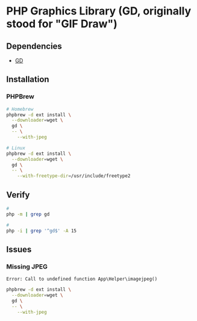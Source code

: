 # PHP Graphics Library (GD, originally stood for "GIF Draw")

<!-- ## References

- [PECL Package](https://pecl.php.net/package/gd) -->

## Dependencies

- [GD](/gd.md)
<!-- - [zlib](/zlib.md) -->
<!-- - [libjpeg](/libjpeg.md) -->
<!-- - [libpng](/libpng.md) -->
<!-- - [freetype](/freetype.md) -->
<!-- - [WebP](/webp.md) -->

## Installation

<!-- ### PECL

```sh
pecl install gd
``` -->

### PHPBrew

```sh
# Homebrew
phpbrew -d ext install \
  --downloader=wget \
  gd \
  -- \
    --with-jpeg

# Linux
phpbrew -d ext install \
  --downloader=wget \
  gd \
  -- \
    --with-freetype-dir=/usr/include/freetype2
```

<!--
    --with-zlib-dir=$(brew --prefix zlib) \
    --with-jpeg-dir=$(brew --prefix libjpeg) \
    --with-png-dir=$(brew --prefix libpng) \
    --with-freetype-dir=$(brew --prefix freetype) \
    --with-webp-dir==$(brew --prefix webp)
-->

## Verify

```sh
#
php -m | grep gd

#
php -i | grep '^gd$' -A 15
```

## Issues

### Missing JPEG

```log
Error: Call to undefined function App\Helper\imagejpeg()
```

```sh
phpbrew -d ext install \
  --downloader=wget \
  gd \
  -- \
    --with-jpeg
```
